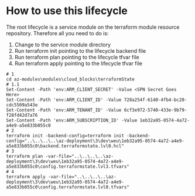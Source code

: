 # How to use this lifecycle

The root lifecycle is a service module on the terraform module resource repository. Therefore all you need to do is:

1. Change to the service module directory
2. Run terraform init pointing to the lifecycle backend file
3. Run terraform plan pointing to the lifecycle tfvar file
4. Run terraform apply pointing to the lifecycle tfvar file

```pwsh
# 1
cd az-modules\modules\cloud_blocks\terraformState
# 1.1
Set-Content -Path 'env:ARM_CLIENT_SECRET' -Value <SPN Secret Goes Here>
Set-Content -Path 'env:ARM_CLIENT_ID' -Value 728a254f-6140-4fb4-bc20-cdc5509a543e
Set-Content -Path 'env:ARM_TENANT_ID' -Value 6cf3e972-5740-433e-9b79-f28fd42d7a76
Set-Content -Path 'env:ARM_SUBSCRIPTION_ID' -Value 1eb32a95-0574-4a72-a4e9-a5e833b055c0
# 2
terraform init -backend-config=terraform init -backend-config="..\..\..\..\az-deployment\3\dev\weu\1eb32a95-0574-4a72-a4e9-a5e833b055c0\backend.terraformstate.lvl0.hcl"
# 3
terraform plan -var-file="..\..\..\..\az-deployment\3\dev\weu\1eb32a95-0574-4a72-a4e9-a5e833b055c0\config.terraformstate.lvl3.tfvars"
# 4
terraform apply -var-file="..\..\..\..\az-deployment\3\dev\weu\1eb32a95-0574-4a72-a4e9-a5e833b055c0\config.terraformstate.lvl0.tfvars"
```